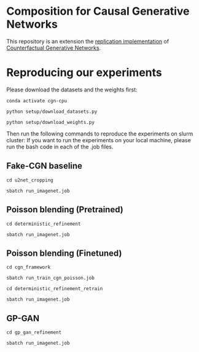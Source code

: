 
<!-- Template source: https://github.com/paperswithcode/releasing-research-code -->
<!-- >📋  A template README.md for code accompanying a Machine Learning paper -->

# Composition for Causal Generative Networks

This repository is an extension the [replication implementation](https://openreview.net/forum?id=HNlzT3G720t) of [Counterfactual Generative Networks](https://arxiv.org/abs/2030.12345).

# Reproducing our experiments
Please download the datasets and the weights first:

`conda activate cgn-cpu`

`python setup/download_datasets.py`

`python setup/download_weights.py`

Then run the following commands to reproduce the experiments on slurm cluster:
If you want to run the experiments on your local machine, please run the bash code in each of the .job files.


## Fake-CGN baseline

`cd u2net_cropping`

`sbatch run_imagenet.job`

## Poisson blending (Pretrained)

`cd deterministic_refinement`

`sbatch run_imagenet.job`

## Poisson blending (Finetuned)

`cd cgn_framework`

`sbatch run_train_cgn_poisson.job`

`cd deterministic_refinement_retrain`

`sbatch run_imagenet.job`

## GP-GAN

`cd gp_gan_refinement`

`sbatch run_imagenet.job` 

